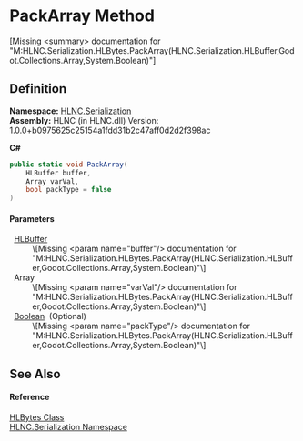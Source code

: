 # PackArray Method


\[Missing &lt;summary&gt; documentation for "M:HLNC.Serialization.HLBytes.PackArray(HLNC.Serialization.HLBuffer,Godot.Collections.Array,System.Boolean)"\]



## Definition
**Namespace:** <a href="N_HLNC_Serialization">HLNC.Serialization</a>  
**Assembly:** HLNC (in HLNC.dll) Version: 1.0.0+b0975625c25154a1fdd31b2c47aff0d2d2f398ac

**C#**
``` C#
public static void PackArray(
	HLBuffer buffer,
	Array varVal,
	bool packType = false
)
```



#### Parameters
<dl><dt>  <a href="T_HLNC_Serialization_HLBuffer">HLBuffer</a></dt><dd>\[Missing &lt;param name="buffer"/&gt; documentation for "M:HLNC.Serialization.HLBytes.PackArray(HLNC.Serialization.HLBuffer,Godot.Collections.Array,System.Boolean)"\]</dd><dt>  Array</dt><dd>\[Missing &lt;param name="varVal"/&gt; documentation for "M:HLNC.Serialization.HLBytes.PackArray(HLNC.Serialization.HLBuffer,Godot.Collections.Array,System.Boolean)"\]</dd><dt>  <a href="https://learn.microsoft.com/dotnet/api/system.boolean" target="_blank" rel="noopener noreferrer">Boolean</a>  (Optional)</dt><dd>\[Missing &lt;param name="packType"/&gt; documentation for "M:HLNC.Serialization.HLBytes.PackArray(HLNC.Serialization.HLBuffer,Godot.Collections.Array,System.Boolean)"\]</dd></dl>

## See Also


#### Reference
<a href="T_HLNC_Serialization_HLBytes">HLBytes Class</a>  
<a href="N_HLNC_Serialization">HLNC.Serialization Namespace</a>  
